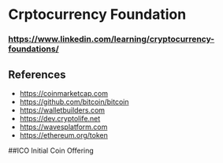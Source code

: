 # Crptocurrency Foundation
### https://www.linkedin.com/learning/cryptocurrency-foundations/

## References
* https://coinmarketcap.com
* https://github.com/bitcoin/bitcoin
* https://walletbuilders.com
* https://dev.cryptolife.net
* https://wavesplatform.com
* https://ethereum.org/token


##ICO
Initial Coin Offering



